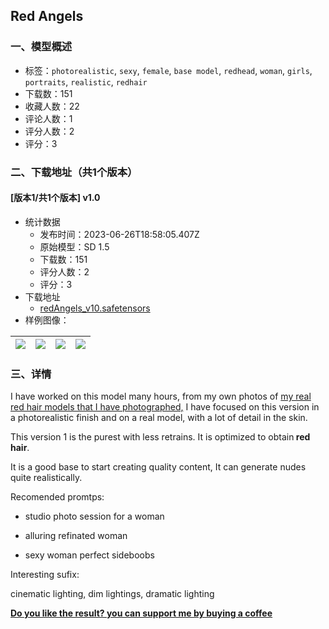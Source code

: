 ## Red Angels
### 一、模型概述

- 标签：`photorealistic`, `sexy`, `female`, `base model`, `redhead`, `woman`, `girls`, `portraits`, `realistic`, `redhair`
- 下载数：151
- 收藏人数：22
- 评论人数：1
- 评分人数：2
- 评分：3

### 二、下载地址（共1个版本）

#### [版本1/共1个版本] v1.0

- 统计数据
  - 发布时间：2023-06-26T18:58:05.407Z
  - 原始模型：SD 1.5
  - 下载数：151
  - 评分人数：2
  - 评分：3
- 下载地址
  - [redAngels_v10.safetensors](https://civitai.com/api/download/models/104604)
- 样例图像：

| <img src="https://image.civitai.com/xG1nkqKTMzGDvpLrqFT7WA/cd81fdb9-3875-48f4-9067-17b125082d0e/width=450/1298942.jpeg" /> | <img src="https://image.civitai.com/xG1nkqKTMzGDvpLrqFT7WA/f8d1ac4e-9a62-4d00-b5ab-bb1571c09955/width=450/1298936.jpeg" /> | <img src="https://image.civitai.com/xG1nkqKTMzGDvpLrqFT7WA/d42f30e5-ecc9-40ff-bcc9-06aeb04a589c/width=450/1299059.jpeg" /> | <img src="https://image.civitai.com/xG1nkqKTMzGDvpLrqFT7WA/b0194996-e13f-4686-a476-23c50d23f14b/width=450/1298926.jpeg" /> |
| ---- | ---- | ---- | ---- |


### 三、详情
<p>I have worked on this model many hours, from my own photos of <u>my real red hair models that I have photographed,</u> I have focused on this version in a photorealistic finish and on a real model, with a lot of detail in the skin.</p><p>This version 1 is the purest with less retrains. It is optimized to obtain<strong> red hair</strong>. </p><p>It is a good base to start creating quality content, It can generate nudes quite realistically.</p><p></p><p>Recomended promtps:</p><ul><li><p>studio photo session for a woman</p></li><li><p>alluring refinated woman</p></li><li><p>sexy woman perfect sideboobs</p></li></ul><p></p><p>Interesting sufix:</p><p>cinematic lighting, dim lightings, dramatic lighting</p><p></p><p><a target="_blank" rel="ugc" href="https://bmc.link/danielatalaya"><strong><u>Do you like the result? you can support me by buying a coffee</u></strong></a></p>
